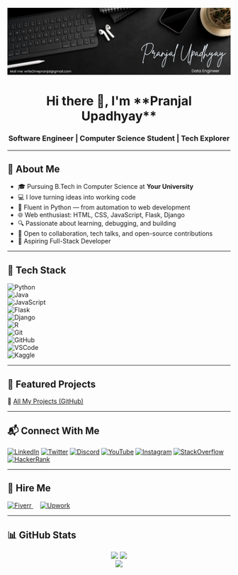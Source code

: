 ![Banner](assets/my_banner.png)

<h1 align="center">Hi there 👋, I'm <!-- Replace with your name --> **Pranjal Upadhyay**</h1>
<h3 align="center">Software Engineer | Computer Science Student | Tech Explorer</h3>

---

## 🚀 About Me

- 🎓 Pursuing B.Tech in Computer Science at <!-- Optional: Replace with your university --> **Your University**
- 💻 I love turning ideas into working code  
- 🐍 Fluent in Python — from automation to web development  
- 🌐 Web enthusiast: HTML, CSS, JavaScript, Flask, Django  
- 🔍 Passionate about learning, debugging, and building  
- 🤝 Open to collaboration, tech talks, and open-source contributions  
- 🎯 Aspiring Full-Stack Developer  

---

## 🧠 Tech Stack

![Python](https://cdn.jsdelivr.net/gh/devicons/devicon/icons/python/python-original.svg)  
![Java](https://cdn.jsdelivr.net/gh/devicons/devicon/icons/java/java-original.svg)  
![JavaScript](https://cdn.jsdelivr.net/gh/devicons/devicon/icons/javascript/javascript-original.svg)  
![Flask](https://skillicons.dev/icons?i=flask)  
![Django](https://skillicons.dev/icons?i=django)  
![R](https://skillicons.dev/icons?i=r)  
![Git](https://cdn.jsdelivr.net/gh/devicons/devicon/icons/git/git-original.svg)  
![GitHub](https://skillicons.dev/icons?i=github)  
![VSCode](https://skillicons.dev/icons?i=vscode)  
![Kaggle](https://cdn.simpleicons.org/kaggle/20BEFF)

---

## 📌 Featured Projects

🔗 [All My Projects (GitHub)]([https://github.com/](https://github.com/PranjalU001/PranjalU001/)PranjalU001/All-Projects#)

---

## 📬 Connect With Me

<p align="left">
  <a href="https://in.linkedin.com/in/<!-- your-linkedin -->" target="_blank"><img alt="LinkedIn" height="40" src="https://raw.githubusercontent.com/maurodesouza/profile-readme-generator/master/src/assets/icons/social/linkedin/default.svg"></a>
  <a href="https://x.com/<!-- your-twitter -->" target="_blank"><img alt="Twitter" height="40" src="https://raw.githubusercontent.com/maurodesouza/profile-readme-generator/master/src/assets/icons/social/twitter/default.svg"></a>
  <a href="https://discord.gg/<!-- your-discord -->" target="_blank"><img alt="Discord" height="40" src="https://raw.githubusercontent.com/maurodesouza/profile-readme-generator/master/src/assets/icons/social/discord/default.svg"></a>
  <a href="https://www.youtube.com/@<!-- your-youtube -->" target="_blank"><img alt="YouTube" height="40" src="https://raw.githubusercontent.com/maurodesouza/profile-readme-generator/master/src/assets/icons/social/youtube/default.svg"></a>
  <a href="https://www.instagram.com/<!-- your-instagram -->" target="_blank"><img alt="Instagram" height="40" src="https://raw.githubusercontent.com/maurodesouza/profile-readme-generator/master/src/assets/icons/social/instagram/default.svg"></a>
  <a href="https://stackoverflow.com/users/<!-- your-so-id -->" target="_blank"><img alt="StackOverflow" height="40" src="https://raw.githubusercontent.com/maurodesouza/profile-readme-generator/master/src/assets/icons/social/stackoverflow/default.svg"></a>
  <a href="https://www.hackerrank.com/<!-- your-hackerrank -->" target="_blank"><img alt="HackerRank" height="40" src="https://raw.githubusercontent.com/maurodesouza/profile-readme-generator/master/src/assets/icons/social/hackerrank/default.svg"></a>
</p>

---

## 💼 Hire Me

<p align="left">
  <a href="https://www.fiverr.com/s/<!-- your-fiverr-code -->" target="_blank">
    <img src="assets/fiverr.png" alt="Fiverr" height="50" />
  </a>
  &nbsp;&nbsp;&nbsp;
  <a href="https://www.upwork.com/freelancers/~<!-- your-upwork-id -->" target="_blank">
    <img src="assets/upwork.png" alt="Upwork" height="50" />
  </a>
</p>

---

## 📊 GitHub Stats

<div align="center">
  <img src="https://github-readme-stats.vercel.app/api?username=<!-- yourusername -->yourusername&show_icons=true&theme=dracula" height="150" />
  <img src="https://github-readme-stats.vercel.app/api/top-langs?username=<!-- yourusername -->yourusername&layout=compact&theme=dracula" height="150" />
</div>

<div align="center">
  <img src="https://github-readme-activity-graph.vercel.app/graph?username=<!-- yourusername -->yourusername&theme=react-dark&area=true&radius=16" height="300" />
</div>
